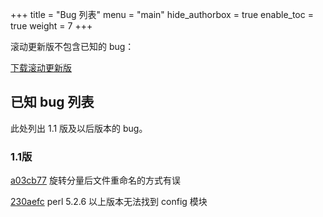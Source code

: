 +++
title = "Bug 列表"
menu = "main"
hide_authorbox = true
enable_toc = true
weight = 7
+++

滚动更新版不包含已知的 bug：

[下载滚动更新版](https://github.com/wangliang1989/oh-my-cap/archive/master.zip)

## 已知 bug 列表

此处列出 1.1 版及以后版本的 bug。

### 1.1版

[a03cb77](https://github.com/wangliang1989/oh-my-cap/commit/a03cb773db142e1888f9c040ae2afc5cdde2f85f) 旋转分量后文件重命名的方式有误

[230aefc](https://github.com/wangliang1989/oh-my-cap/commit/230aefc8b4e3beb1100ff87a1aa197c5c367a1e0) perl 5.2.6 以上版本无法找到 config 模块
